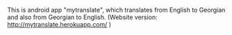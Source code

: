 This is android app "mytranslate", which translates from English to Georgian and also from Georgian to English.
(Website version: http://mytranslate.herokuapp.com/ )
